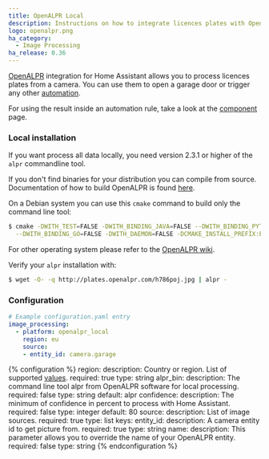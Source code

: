 ```yaml
---
title: OpenALPR Local
description: Instructions on how to integrate licences plates with OpenALPR local into Home Assistant.
logo: openalpr.png
ha_category:
  - Image Processing
ha_release: 0.36
---
```


[OpenALPR](https://www.openalpr.com/) integration for Home Assistant allows you
to process licences plates from a camera. You can use them to open a garage door
or trigger any other [automation](/integrations/automation/).

For using the result inside an automation rule, take a look at the
[component](/integrations/image_processing) page.

### Local installation

If you want process all data locally, you need version 2.3.1 or higher of the
`alpr` commandline tool.

If you don't find binaries for your distribution you can compile from source.
Documentation of how to build OpenALPR is found
[here](https://github.com/openalpr/openalpr/wiki).

On a Debian system you can use this `cmake` command to build only the command
line tool:

```bash
$ cmake -DWITH_TEST=FALSE -DWITH_BINDING_JAVA=FALSE --DWITH_BINDING_PYTHON=FALSE \
  --DWITH_BINDING_GO=FALSE -DWITH_DAEMON=FALSE -DCMAKE_INSTALL_PREFIX:PATH=/usr ..
```

For other operating system please refer to the
[OpenALPR wiki](https://github.com/openalpr/openalpr/wiki).

Verify your `alpr` installation with:

```bash
$ wget -O- -q http://plates.openalpr.com/h786poj.jpg | alpr -
```

### Configuration

```yaml
# Example configuration.yaml entry
image_processing:
  - platform: openalpr_local
    region: eu
    source:
    - entity_id: camera.garage
```

{% configuration %}
region:
  description: Country or region. List of supported [values](https://github.com/openalpr/openalpr/tree/master/runtime_data/config).
  required: true
  type: string
alpr_bin:
  description: The command line tool alpr from OpenALPR software for local processing.
  required: false
  type: string
  default: alpr
confidence:
  description: The minimum of confidence in percent to process with Home Assistant.
  required: false
  type: integer
  default: 80
source:
  description: List of image sources.
  required: true
  type: list
  keys:
    entity_id:
      description: A camera entity id to get picture from.
      required: true
      type: string
    name:
      description: This parameter allows you to override the name of your OpenALPR entity.
      required: false
      type: string
{% endconfiguration %}

